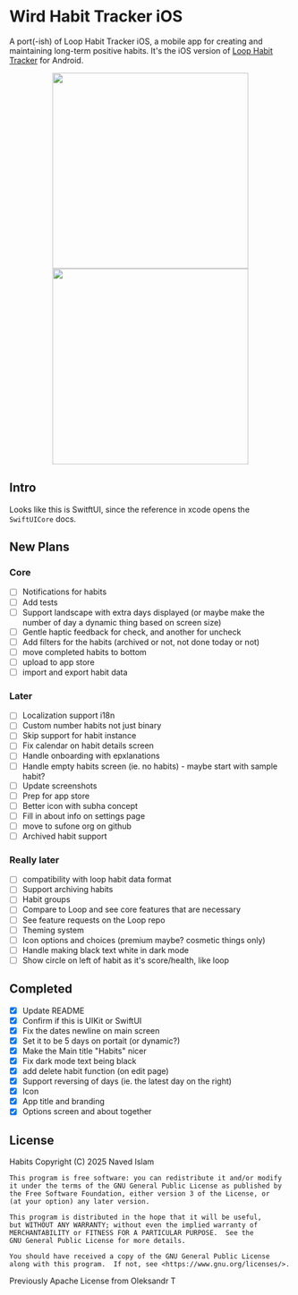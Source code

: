 # Wird Habit Tracker iOS

A port(-ish) of Loop Habit Tracker iOS, a mobile app for creating and maintaining long-term positive habits. It's the iOS version of [Loop Habit Tracker](https://github.com/iSoron/uhabits) for Android.

<p align="center">
  <img src="./Screenshots/screenshot1.png?raw=true" width="350"/>
  <img src="./Screenshots/screenshot2.png?raw=true" width="350" hspace="20"/>
</p>

## Intro
Looks like this is SwitftUI, since the reference in xcode opens the `SwiftUICore` docs.

## New Plans
### Core
- [ ] Notifications for habits
- [ ] Add tests
- [ ] Support landscape with extra days displayed (or maybe make the number of day a dynamic thing based on screen size)
- [ ] Gentle haptic feedback for check, and another for uncheck
- [ ] Add filters for the habits (archived or not, not done today or not)
- [ ] move completed habits to bottom
- [ ] upload to app store
- [ ] import and export habit data

### Later
- [ ] Localization support i18n
- [ ] Custom number habits not just binary
- [ ] Skip support for habit instance
- [ ] Fix calendar on habit details screen
- [ ] Handle onboarding with epxlanations
- [ ] Handle empty habits screen (ie. no habits) - maybe start with sample habit?
- [ ] Update screenshots
- [ ] Prep for app store
- [ ] Better icon with subha concept
- [ ] Fill in about info on settings page
- [ ] move to sufone org on github 
- [ ] Archived habit support

### Really later
- [ ] compatibility with loop habit data format
- [ ] Support archiving habits
- [ ] Habit groups
- [ ] Compare to Loop and see core features that are necessary
- [ ] See feature requests on the Loop repo
- [ ] Theming system
- [ ] Icon options and choices (premium maybe? cosmetic things only)
- [ ] Handle making black text white in dark mode
- [ ] Show circle on left of habit as it's score/health, like loop

## Completed
- [x] Update README
- [x] Confirm if this is UIKit or SwiftUI
- [x] Fix the dates newline on main screen
- [x] Set it to be 5 days on portait (or dynamic?)
- [x] Make the Main title "Habits" nicer
- [x] Fix dark mode text being black
- [x] add delete habit function (on edit page)
- [x] Support reversing of days (ie. the latest day on the right)
- [x] Icon
- [x] App title and branding
- [x] Options screen and about together

## License

Habits
Copyright (C) 2025  Naved Islam

    This program is free software: you can redistribute it and/or modify
    it under the terms of the GNU General Public License as published by
    the Free Software Foundation, either version 3 of the License, or
    (at your option) any later version.

    This program is distributed in the hope that it will be useful,
    but WITHOUT ANY WARRANTY; without even the implied warranty of
    MERCHANTABILITY or FITNESS FOR A PARTICULAR PURPOSE.  See the
    GNU General Public License for more details.

    You should have received a copy of the GNU General Public License
    along with this program.  If not, see <https://www.gnu.org/licenses/>.

Previously Apache License from Oleksandr T
